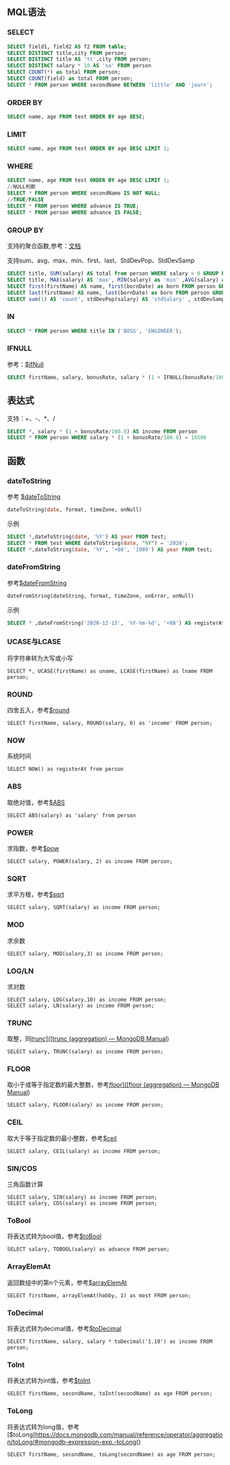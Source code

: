 ## MQL语法

### SELECT

```sql
SELECT field1, field2 AS f2 FROM table;
SELECT DISTINCT title,city FROM person;
SELECT DISTINCT title AS 'tt',city FROM person;
SELECT DISTINCT salary * 10 AS 'sa' FROM person
SELECT COUNT(*) as total FROM person;
SELECT COUNT(field) as total FROM person;
SELECT * FROM person WHERE secondName BETWEEN 'little' AND 'journ';
```

### ORDER BY

```sql
SELECT name, age FROM test ORDER BY age DESC;
```

### LIMIT

```sql
SELECT name, age FROM test ORDER BY age DESC LIMIT 1;
```

### WHERE

```sql
SELECT name, age FROM test ORDER BY age DESC LIMIT 1;
//NULL判断
SELECT * FROM person WHERE secondName IS NOT NULL;
//TRUE/FALSE
SELECT * FROM person WHERE advance IS TRUE;
SELECT * FROM person WHERE advance IS FALSE;
```

### GROUP BY

支持的聚合函数,参考：[文档](https://docs.mongodb.com/manual/reference/operator/aggregation/group/)

支持sum、avg、max、min、first、last、StdDevPop、StdDevSamp

```sql
SELECT title, SUM(salary) AS total from person WHERE salary > 0 GROUP BY title ORDER BY total;
SELECT title, MAX(salary) AS 'max', MIN(salary) as 'min' ,AVG(salary) as 'avg' from person WHERE salary > 0 GROUP BY title ORDER BY 'max';
SELECT first(firstName) AS name, first(bornDate) as born FROM person GROUP BY title ORDER BY bornDate ASC;
SELECT last(firstName) AS name, last(bornDate) as born FROM person GROUP BY title ORDER BY bornDate ASC;
SELECT sum(1) AS 'count', stdDevPop(salary) AS 'stdSalary' , stdDevSamp(salary) AS 'sapSalary' FROM person GROUP BY title ORDER BY bornDate ASC;
```

### IN

```sql
SELECT * FROM person WHERE title IN ('BOSS', 'ENGINEER');
```

### IFNULL

参考：[$ifNull](https://docs.mongodb.com/manual/reference/operator/aggregation/ifNull/#exp._S_ifNull)

```sql
SELECT firstName, salary, bonusRate, salary * (1 + IFNULL(bonusRate/100.0,0)) as 'income' FROM person
```

## 表达式

支持：+、-、*、/

```sql
SELECT *, salary * (1 + bonusRate/100.0) AS income FROM person
SELECT * FROM person WHERE salary * (1 + bonusRate/100.0) = 16500
```



## 函数

### dateToString

参考 [$dateToString](https://docs.mongodb.com/manual/reference/operator/aggregation/dateToString/#exp._S_dateToString)

```sql
dateToString(date, format, timeZone, onNull)
```

示例

```sql
SELECT *,dateToString(date, '%Y') AS year FROM test;
SELECT * FROM test WHERE dateToString(date, "%Y") = '2020';
SELECT *,dateToString(date, '%Y', '+08', '1999') AS year FROM test;
```

### dateFromString

参考[$dateFromString](https://docs.mongodb.com/manual/reference/operator/aggregation/dateFromString/)

```sql
dateFromString(dateString, format, timeZone, onError, onNull)
```

示例

```sql
SELECT * ,dateFromString('2020-12-13', '%Y-%m-%d', '+08') AS registerAt FROM person
```

### UCASE与LCASE

将字符串转为大写或小写

```
SELECT *, UCASE(firstName) as uname, LCASE(firstName) as lname FROM person;
```

### ROUND

四舍五入，参考[$round](https://docs.mongodb.com/manual/reference/operator/aggregation/round/)

```
SELECT firstName, salary, ROUND(salary, 0) as 'income' FROM person;
```

### NOW

系统时间

```
SELECT NOW() as registerAt from person
```

### ABS

取绝对值，参考[$ABS](https://docs.mongodb.com/manual/reference/operator/aggregation/abs/#exp._S_abs)

```
SELECT ABS(salary) as 'salary' from person
```

### POWER

求指数，参考[$pow](https://docs.mongodb.com/manual/reference/operator/aggregation/pow/#exp._S_pow)

```
SELECT salary, POWER(salary, 2) as income FROM person;
```

### SQRT

求平方根，参考[$sqrt](https://docs.mongodb.com/manual/reference/operator/aggregation/sqrt/#exp._S_sqrt)

```
SELECT salary, SQRT(salary) as income FROM person;
```

### MOD

求余数

```
SELECT salary, MOD(salary,3) as income FROM person;
```

### LOG/LN

求对数

```
SELECT salary, LOG(salary,10) as income FROM person;
SELECT salary, LN(salary) as income FROM person;
```

### TRUNC

取整，同[$trunc]([$trunc (aggregation) — MongoDB Manual](https://docs.mongodb.com/manual/reference/operator/aggregation/trunc/#exp._S_trunc))

```
SELECT salary, TRUNC(salary) as income FROM person;
```

### FLOOR

取小于或等于指定数的最大整数，参考[$floor]([$floor (aggregation) — MongoDB Manual](https://docs.mongodb.com/manual/reference/operator/aggregation/floor/#exp._S_floor))

```
SELECT salary, FLOOR(salary) as income FROM person;
```

### CEIL

取大于等于指定数的最小整数，参考[$ceil](https://docs.mongodb.com/manual/reference/operator/aggregation/ceil/#exp._S_ceil)

```
SELECT salary, CEIL(salary) as income FROM person;
```

### SIN/COS

三角函数计算

```
SELECT salary, SIN(salary) as income FROM person;
SELECT salary, COS(salary) as income FROM person;
```

### ToBool

将表达式转为bool值，参考[$toBool](https://docs.mongodb.com/manual/reference/operator/aggregation/toBool/#mongodb-expression-exp.-toBool)

```
SELECT salary, TOBOOL(salary) as advance FROM person;
```

### ArrayElemAt

返回数组中的第n个元素，参考[$arrayElemAt](https://docs.mongodb.com/manual/reference/operator/aggregation/arrayElemAt/#mongodb-expression-exp.-arrayElemAt)

```
SELECT firstName, arrayElemAt(hobby, 1) as most FROM person;
```

### ToDecimal

将表达式转为decimal值，参考[$toDecimal](https://docs.mongodb.com/manual/reference/operator/aggregation/toDecimal/#mongodb-expression-exp.-toDecimal)

```
SELECT firstName, salary, salary * toDecimal('1.10') as income FROM person;
```

### ToInt

将表达式转为int值，参考[$toInt](https://docs.mongodb.com/manual/reference/operator/aggregation/toInt/#mongodb-expression-exp.-toInt)

```
SELECT firstName, secondName, toInt(secondName) as age FROM person;
```

### ToLong

将表达式转为long值，参考[$toLong]https://docs.mongodb.com/manual/reference/operator/aggregation/toLong/#mongodb-expression-exp.-toLong()

```
SELECT firstName, secondName, toLong(secondName) as age FROM person;
```